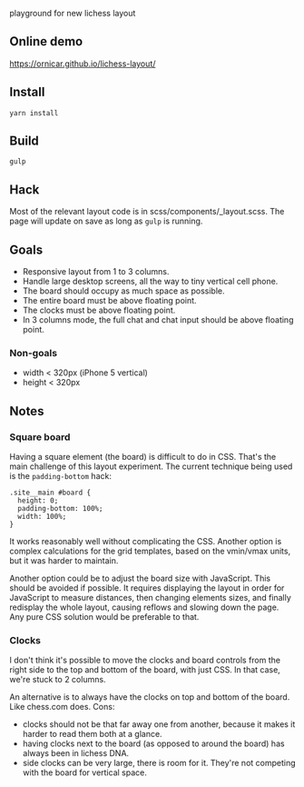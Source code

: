 playground for new lichess layout

## Online demo

https://ornicar.github.io/lichess-layout/

## Install

    yarn install

## Build

    gulp

## Hack

Most of the relevant layout code is in scss/components/_layout.scss.
The page will update on save as long as `gulp` is running.

## Goals

- Responsive layout from 1 to 3 columns.
- Handle large desktop screens, all the way to tiny vertical cell phone.
- The board should occupy as much space as possible.
- The entire board must be above floating point.
- The clocks must be above floating point.
- In 3 columns mode, the full chat and chat input should be above floating point.

### Non-goals

- width  < 320px (iPhone 5 vertical)
- height < 320px

## Notes

### Square board

Having a square element (the board) is difficult to do in CSS.
That's the main challenge of this layout experiment.
The current technique being used is the `padding-bottom` hack:
```
.site__main #board {
  height: 0;
  padding-bottom: 100%;
  width: 100%;
}
```
It works reasonably well without complicating the CSS.
Another option is complex calculations for the grid templates,
based on the vmin/vmax units, but it was harder to maintain.

Another option could be to adjust the board size with JavaScript.
This should be avoided if possible.
It requires displaying the layout in order for JavaScript
to measure distances, then changing elements sizes, and finally
redisplay the whole layout, causing reflows and slowing down
the page. Any pure CSS solution would be preferable to that.

### Clocks

I don't think it's possible to move the clocks and board controls
from the right side to the top and bottom of the board, with just CSS.
In that case, we're stuck to 2 columns.

An alternative is to always have the clocks on top and bottom of the board.
Like chess.com does.
Cons:
- clocks should not be that far away one from another,
because it makes it harder to read them both at a glance.
- having clocks next to the board (as opposed to around the board)
has always been in lichess DNA.
- side clocks can be very large, there is room for it.
They're not competing with the board for vertical space.
